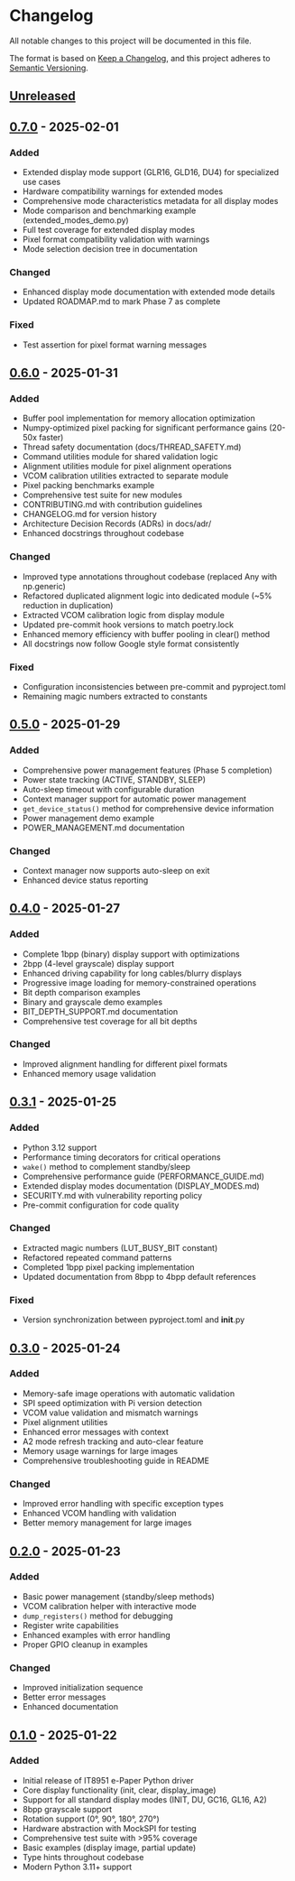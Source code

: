 <!-- markdownlint-disable MD024 -->
# Changelog

All notable changes to this project will be documented in this file.

The format is based on [Keep a Changelog](https://keepachangelog.com/en/1.1.0/),
and this project adheres to [Semantic Versioning](https://semver.org/spec/v2.0.0.html).

## [Unreleased]

## [0.7.0] - 2025-02-01

### Added

- Extended display mode support (GLR16, GLD16, DU4) for specialized use cases
- Hardware compatibility warnings for extended modes
- Comprehensive mode characteristics metadata for all display modes
- Mode comparison and benchmarking example (extended_modes_demo.py)
- Full test coverage for extended display modes
- Pixel format compatibility validation with warnings
- Mode selection decision tree in documentation

### Changed

- Enhanced display mode documentation with extended mode details
- Updated ROADMAP.md to mark Phase 7 as complete

### Fixed

- Test assertion for pixel format warning messages

## [0.6.0] - 2025-01-31

### Added

- Buffer pool implementation for memory allocation optimization
- Numpy-optimized pixel packing for significant performance gains (20-50x faster)
- Thread safety documentation (docs/THREAD_SAFETY.md)
- Command utilities module for shared validation logic
- Alignment utilities module for pixel alignment operations
- VCOM calibration utilities extracted to separate module
- Pixel packing benchmarks example
- Comprehensive test suite for new modules
- CONTRIBUTING.md with contribution guidelines
- CHANGELOG.md for version history
- Architecture Decision Records (ADRs) in docs/adr/
- Enhanced docstrings throughout codebase

### Changed

- Improved type annotations throughout codebase (replaced Any with np.generic)
- Refactored duplicated alignment logic into dedicated module (~5% reduction in duplication)
- Extracted VCOM calibration logic from display module
- Updated pre-commit hook versions to match poetry.lock
- Enhanced memory efficiency with buffer pooling in clear() method
- All docstrings now follow Google style format consistently

### Fixed

- Configuration inconsistencies between pre-commit and pyproject.toml
- Remaining magic numbers extracted to constants

## [0.5.0] - 2025-01-29

### Added

- Comprehensive power management features (Phase 5 completion)
- Power state tracking (ACTIVE, STANDBY, SLEEP)
- Auto-sleep timeout with configurable duration
- Context manager support for automatic power management
- `get_device_status()` method for comprehensive device information
- Power management demo example
- POWER_MANAGEMENT.md documentation

### Changed

- Context manager now supports auto-sleep on exit
- Enhanced device status reporting

## [0.4.0] - 2025-01-27

### Added

- Complete 1bpp (binary) display support with optimizations
- 2bpp (4-level grayscale) display support
- Enhanced driving capability for long cables/blurry displays
- Progressive image loading for memory-constrained operations
- Bit depth comparison examples
- Binary and grayscale demo examples
- BIT_DEPTH_SUPPORT.md documentation
- Comprehensive test coverage for all bit depths

### Changed

- Improved alignment handling for different pixel formats
- Enhanced memory usage validation

## [0.3.1] - 2025-01-25

### Added

- Python 3.12 support
- Performance timing decorators for critical operations
- `wake()` method to complement standby/sleep
- Comprehensive performance guide (PERFORMANCE_GUIDE.md)
- Extended display modes documentation (DISPLAY_MODES.md)
- SECURITY.md with vulnerability reporting policy
- Pre-commit configuration for code quality

### Changed

- Extracted magic numbers (LUT_BUSY_BIT constant)
- Refactored repeated command patterns
- Completed 1bpp pixel packing implementation
- Updated documentation from 8bpp to 4bpp default references

### Fixed

- Version synchronization between pyproject.toml and __init__.py

## [0.3.0] - 2025-01-24

### Added

- Memory-safe image operations with automatic validation
- SPI speed optimization with Pi version detection
- VCOM value validation and mismatch warnings
- Pixel alignment utilities
- Enhanced error messages with context
- A2 mode refresh tracking and auto-clear feature
- Memory usage warnings for large images
- Comprehensive troubleshooting guide in README

### Changed

- Improved error handling with specific exception types
- Enhanced VCOM handling with validation
- Better memory management for large images

## [0.2.0] - 2025-01-23

### Added

- Basic power management (standby/sleep methods)
- VCOM calibration helper with interactive mode
- `dump_registers()` method for debugging
- Register write capabilities
- Enhanced examples with error handling
- Proper GPIO cleanup in examples

### Changed

- Improved initialization sequence
- Better error messages
- Enhanced documentation

## [0.1.0] - 2025-01-22

### Added

- Initial release of IT8951 e-Paper Python driver
- Core display functionality (init, clear, display_image)
- Support for all standard display modes (INIT, DU, GC16, GL16, A2)
- 8bpp grayscale support
- Rotation support (0°, 90°, 180°, 270°)
- Hardware abstraction with MockSPI for testing
- Comprehensive test suite with >95% coverage
- Basic examples (display image, partial update)
- Type hints throughout codebase
- Modern Python 3.11+ support

[Unreleased]: https://github.com/sjnims/IT8951_ePaper_Py/compare/v0.7.0...HEAD
[0.7.0]: https://github.com/sjnims/IT8951_ePaper_Py/compare/v0.6.0...v0.7.0
[0.6.0]: https://github.com/sjnims/IT8951_ePaper_Py/compare/v0.5.0...v0.6.0
[0.5.0]: https://github.com/sjnims/IT8951_ePaper_Py/compare/v0.4.0...v0.5.0
[0.4.0]: https://github.com/sjnims/IT8951_ePaper_Py/compare/v0.3.1...v0.4.0
[0.3.1]: https://github.com/sjnims/IT8951_ePaper_Py/compare/v0.3.0...v0.3.1
[0.3.0]: https://github.com/sjnims/IT8951_ePaper_Py/compare/v0.2.0...v0.3.0
[0.2.0]: https://github.com/sjnims/IT8951_ePaper_Py/compare/v0.1.0...v0.2.0
[0.1.0]: https://github.com/sjnims/IT8951_ePaper_Py/releases/tag/v0.1.0
